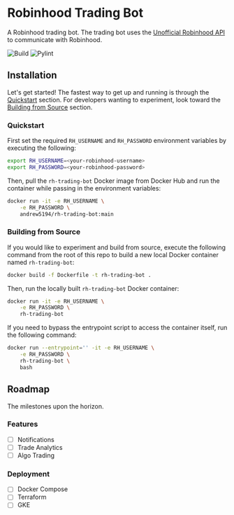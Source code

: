 # Robinhood Trading Bot

A Robinhood trading bot. The trading bot uses the [Unofficial Robinhood API](https://github.com/robinhood-unofficial/pyrh) to communicate with Robinhood.

![Build](https://github.com/Andrew5194/rh-trading-bot/actions/workflows/build.yml/badge.svg)
![Pylint](https://github.com/Andrew5194/rh-trading-bot/actions/workflows/pylint.yml/badge.svg)

## Installation

Let's get started! The fastest way to get up and running is through the [Quickstart](#quickstart) section. For developers wanting to experiment, look toward the [Building from Source](#building-from-source) section.

### Quickstart

First set the required `RH_USERNAME` and `RH_PASSWORD` environment variables by executing the following:

```bash
export RH_USERNAME=<your-robinhood-username>
export RH_PASSWORD=<your-robinhood-password>
```

Then, pull the `rh-trading-bot` Docker image from Docker Hub and run the container while passing in the environment variables:

```bash
docker run -it -e RH_USERNAME \
    -e RH_PASSWORD \
    andrew5194/rh-trading-bot:main
```

### Building from Source

If you would like to experiment and build from source, execute the following command from the root of this repo to build a new local Docker container named `rh-trading-bot`:

```bash
docker build -f Dockerfile -t rh-trading-bot .
```

Then, run the locally built `rh-trading-bot` Docker container:

```bash
docker run -it -e RH_USERNAME \
    -e RH_PASSWORD \
    rh-trading-bot
```

If you need to bypass the entrypoint script to access the container itself, run the following command:

```bash
docker run --entrypoint='' -it -e RH_USERNAME \
    -e RH_PASSWORD \
    rh-trading-bot \
    bash
```

## Roadmap

The milestones upon the horizon.

### Features

- [ ] Notifications
- [ ] Trade Analytics
- [ ] Algo Trading

### Deployment

- [ ] Docker Compose
- [ ] Terraform
- [ ] GKE